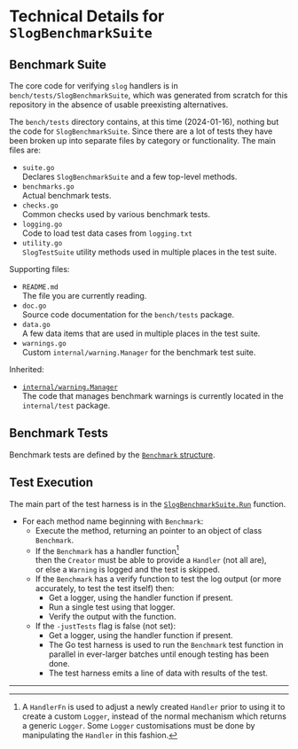# Technical Details for `SlogBenchmarkSuite`

## Benchmark Suite

The core code for verifying `slog` handlers is in `bench/tests/SlogBenchmarkSuite`,
which was generated from scratch for this repository in the absence of usable preexisting alternatives.

The `bench/tests` directory contains, at this time (2024-01-16),
nothing but the code for `SlogBenchmarkSuite`.
Since there are a lot of tests they have been broken up into separate files
by category or functionality.
The main files are:

* `suite.go`  
  Declares `SlogBenchmarkSuite` and a few top-level methods.
* `benchmarks.go`  
  Actual benchmark tests.
* `checks.go`  
  Common checks used by various benchmark tests.
* `logging.go`  
  Code to load test data cases from `logging.txt`
* `utility.go`  
  `SlogTestSuite` utility methods used in multiple places in the test suite.

Supporting files:

* `README.md`  
  The file you are currently reading.
* `doc.go`  
  Source code documentation for the `bench/tests` package.
* `data.go`  
  A few data items that are used in multiple places in the test suite.
* `warnings.go`  
  Custom `internal/warning.Manager` for the benchmark test suite.

Inherited:

* [`internal/warning.Manager`](https://github.com/madkins23/go-slog/blob/main/internal/warning/manager.go)  
  The code that manages benchmark warnings is currently located in the `internal/test` package.

## Benchmark Tests

Benchmark tests are defined by the
[`Benchmark` structure](https://pkg.go.dev/github.com/madkins23/go-slog/bench/tests#Benchmark).

## Test Execution

The main part of the test harness is in the
[`SlogBenchmarkSuite.Run`](https://github.com/madkins23/go-slog/blob/main/bench/tests/suite.go#:~:text=func%20Run) function.

* For each method name beginning with `Benchmark`:
  * Execute the method, returning an pointer to an object of class `Benchmark`.
  * If the `Benchmark` has a handler function[^1]  
    then the `Creator` must be able to provide a `Handler` (not all are),  
    or else a `Warning` is logged and the test is skipped.
  * If the `Benchmark` has a verify function to test the log output
    (or more accurately, to test the test itself) then:
    * Get a logger, using the handler function if present.
    * Run a single test using that logger.
    * Verify the output with the function.
  * If the `-justTests` flag is false (not set):
    * Get a logger, using the handler function if present.
    * The Go test harness is used to run the `Benchmark` test function
      in parallel in ever-larger batches until enough testing has been done.
    * The test harness emits a line of data with results of the test.

[//]: # (Remove the following --- if github footnotes are ever implemented in pkg.go.dev per https://github.com/golang/go/issues/65922)

---

[^1]: A `HandlerFn` is used to adjust a newly created `Handler`
      prior to using it to create a custom `Logger`,
      instead of the normal mechanism which returns a generic `Logger`.
      Some `Logger` customisations must be done by
      manipulating the `Handler` in this fashion.